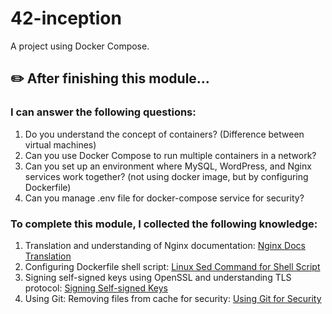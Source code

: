 # 42-inception
A project using Docker Compose.

## ✏️ After finishing this module...

### I can answer the following questions:
1. Do you understand the concept of containers? (Difference between virtual machines)
2. Can you use Docker Compose to run multiple containers in a network?
3. Can you set up an environment where MySQL, WordPress, and Nginx services work together?
     (not using docker image, but by configuring Dockerfile)
4. Can you manage .env file for docker-compose service for security?

### To complete this module, I collected the following knowledge:
1. Translation and understanding of Nginx documentation: [Nginx Docs Translation](https://ebang.tistory.com/106)
2. Configuring Dockerfile shell script: [Linux Sed Command for Shell Script](https://ebang.tistory.com/107)
3. Signing self-signed keys using OpenSSL and understanding TLS protocol: [Signing Self-signed Keys](https://ebang.tistory.com/105)
4. Using Git: Removing files from cache for security: [Using Git for Security](https://ebang.tistory.com/108)
